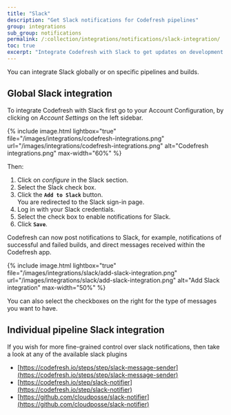 ```yaml
---
title: "Slack"
description: "Get Slack notifications for Codefresh pipelines"
group: integrations
sub_group: notifications
permalink: /:collection/integrations/notifications/slack-integration/
toc: true
excerpt: "Integrate Codefresh with Slack to get updates on development and testing progress and feedback."
---
```


You can integrate Slack globally or on specific pipelines and builds.

## Global Slack integration

To integrate Codefresh with Slack
first go to your Account Configuration, by clicking on *Account Settings* on the left sidebar. 

{% include image.html 
lightbox="true" 
file="/images/integrations/codefresh-integrations.png" 
url="/images/integrations/codefresh-integrations.png" 
alt="Codefresh integrations.png" 
max-width="60%" 
%}

Then:


1. Click on *configure* in the Slack section.
1. Select the Slack check box.
1. Click the **`Add to Slack`** button.<br> You are redirected to the Slack sign-in page.
1. Log in with your Slack credentials.
1. Select the check box to enable notifications for Slack.
1. Click **`Save`**.



Codefresh can now post notifications to Slack, for example, notifications of successful and failed builds, and direct messages received within the Codefresh app.

{% include image.html 
lightbox="true" 
file="/images/integrations/slack/add-slack-integration.png" 
url="/images/integrations/slack/add-slack-integration.png" 
alt="Add Slack integration" 
max-width="50%" 
%}

You can also select the checkboxes on the right for the type of messages you want to have.

## Individual pipeline Slack integration

If you wish for more fine-grained control over slack notifications, then take a look at any of the available slack plugins

* [https://codefresh.io/steps/step/slack-message-sender](https://codefresh.io/steps/step/slack-message-sender)
* [https://codefresh.io/step/slack-notifier](https://codefresh.io/step/slack-notifier)
* [https://github.com/cloudposse/slack-notifier](https://github.com/cloudposse/slack-notifier)
